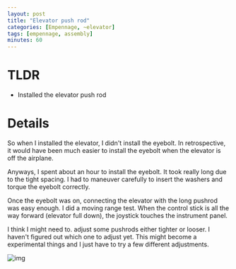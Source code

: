 ```yaml
---
layout: post
title: "Elevator push rod"
categories: [Empennage, ~elevator]
tags: [empennage, assembly]
minutes: 60
---
```


# TLDR

- Installed the elevator push rod


# Details

So when I installed the elevator, I didn't install the eyebolt. In retrospective, it would have been much easier to install the eyebolt when the elevator is off the airplane.

Anyways, I spent about an hour to install the eyebolt. It took really long due to the tight spacing. I had to maneuver carefully to insert the washers and torque the eyebolt correctly.

Once the eyebolt was on, connecting the elevator with the long pushrod was easy enough. I did a moving range test. When the control stick is all the way forward (elevator full down), the joystick touches the instrument panel.

I think I might need to. adjust some pushrods either tighter or looser. I haven't figured out which one to adjust yet. This might become a experimental things and I just have to try a few different adjustments.

![img](https://lh3.googleusercontent.com/pw/AP1GczNwOJXA2E12oVlbzZwov3pLWKVPLoAFqWXH87VRbxrZD5QetyVjXlBg-S6Gazk0zXidSAZmld4VmVyqk5UDLQvl1Pa04iy5wBonyGtwY5oS_g28tnlu29gZehPMvewi2IM7-MpuMT7BOCy1n9w3b-yBYQ=w1290-h1712-s-no-gm?authuser=0)


